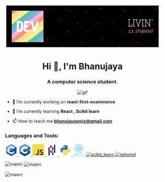 ![MasterHead](https://github.com/Bhanujaya/Bhanujaya/blob/a3acab2a2b4e6521125819b73f76b854d3d95af0/github-header-image.png)

<h1 align="center">Hi 👋, I'm Bhanujaya</h1>
<h3 align="center">A computer science student.</h3>

<p align="center"> <img src="https://i.pinimg.com/originals/56/ce/8d/56ce8dd1cb7504537462f01c102f77af.gif" alt="gif" /></p>

  - 🔭 I’m currently working on **react-first-ecommerce**

- 🌱 I’m currently learning **React , Scikit learn**

- 📫 How to reach me **bhanujayasmiz@gmail.com**



<h3 align="left">Languages and Tools:</h3>
<p align="left"> <a href="https://www.cprogramming.com/" target="_blank" rel="noreferrer"> <img src="https://raw.githubusercontent.com/devicons/devicon/master/icons/c/c-original.svg" alt="c" width="40" height="40"/> </a> <a href="https://www.w3schools.com/cpp/" target="_blank" rel="noreferrer"> <img src="https://raw.githubusercontent.com/devicons/devicon/master/icons/cplusplus/cplusplus-original.svg" alt="cplusplus" width="40" height="40"/> </a> <a href="https://developer.mozilla.org/en-US/docs/Web/JavaScript" target="_blank" rel="noreferrer"> <img src="https://raw.githubusercontent.com/devicons/devicon/master/icons/javascript/javascript-original.svg" alt="javascript" width="40" height="40"/> </a> <a href="https://pandas.pydata.org/" target="_blank" rel="noreferrer"> <img src="https://raw.githubusercontent.com/devicons/devicon/2ae2a900d2f041da66e950e4d48052658d850630/icons/pandas/pandas-original.svg" alt="pandas" width="40" height="40"/> </a> <a href="https://www.python.org" target="_blank" rel="noreferrer"> <img src="https://raw.githubusercontent.com/devicons/devicon/master/icons/python/python-original.svg" alt="python" width="40" height="40"/> </a> <a href="https://reactjs.org/" target="_blank" rel="noreferrer"> <img src="https://raw.githubusercontent.com/devicons/devicon/master/icons/react/react-original-wordmark.svg" alt="react" width="40" height="40"/> </a> <a href="https://scikit-learn.org/" target="_blank" rel="noreferrer"> <img src="https://upload.wikimedia.org/wikipedia/commons/0/05/Scikit_learn_logo_small.svg" alt="scikit_learn" width="40" height="40"/> </a> <a href="https://tailwindcss.com/" target="_blank" rel="noreferrer"> <img src="https://www.vectorlogo.zone/logos/tailwindcss/tailwindcss-icon.svg" alt="tailwind" width="40" height="40"/> </a> </p>

<p><img align="left" src="https://github-readme-stats.vercel.app/api/top-langs?username=maerc&show_icons=true&locale=en&layout=compact" alt="maerc" /></p>

<p>&nbsp;<img align="center" src="https://github-readme-stats.vercel.app/api?username=maerc&show_icons=true&locale=en" alt="maerc" /></p>

<p><img align="center" src="https://github-readme-streak-stats.herokuapp.com/?user=maerc&" alt="maerc" /></p>
